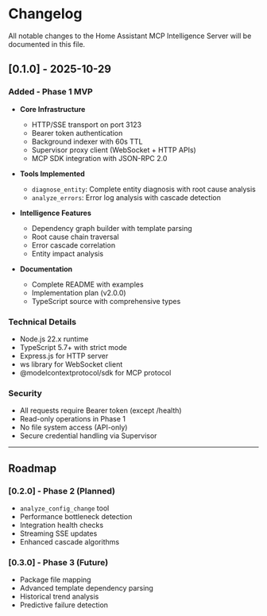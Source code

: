 # Changelog

All notable changes to the Home Assistant MCP Intelligence Server will be documented in this file.

## [0.1.0] - 2025-10-29

### Added - Phase 1 MVP
- **Core Infrastructure**
  - HTTP/SSE transport on port 3123
  - Bearer token authentication
  - Background indexer with 60s TTL
  - Supervisor proxy client (WebSocket + HTTP APIs)
  - MCP SDK integration with JSON-RPC 2.0

- **Tools Implemented**
  - `diagnose_entity`: Complete entity diagnosis with root cause analysis
  - `analyze_errors`: Error log analysis with cascade detection

- **Intelligence Features**
  - Dependency graph builder with template parsing
  - Root cause chain traversal
  - Error cascade correlation
  - Entity impact analysis

- **Documentation**
  - Complete README with examples
  - Implementation plan (v2.0.0)
  - TypeScript source with comprehensive types

### Technical Details
- Node.js 22.x runtime
- TypeScript 5.7+ with strict mode
- Express.js for HTTP server
- ws library for WebSocket client
- @modelcontextprotocol/sdk for MCP protocol

### Security
- All requests require Bearer token (except /health)
- Read-only operations in Phase 1
- No file system access (API-only)
- Secure credential handling via Supervisor

---

## Roadmap

### [0.2.0] - Phase 2 (Planned)
- `analyze_config_change` tool
- Performance bottleneck detection
- Integration health checks
- Streaming SSE updates
- Enhanced cascade algorithms

### [0.3.0] - Phase 3 (Future)
- Package file mapping
- Advanced template dependency parsing
- Historical trend analysis
- Predictive failure detection
